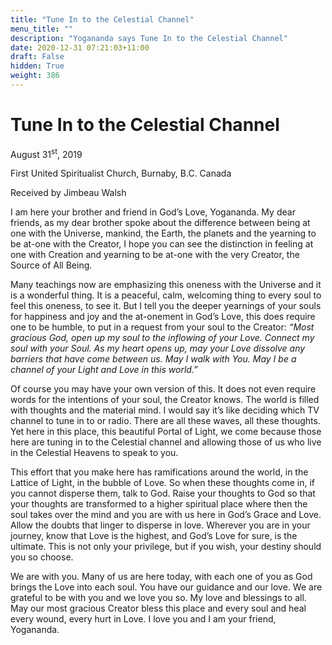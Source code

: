 ```yaml
---
title: "Tune In to the Celestial Channel"
menu_title: ""
description: "Yogananda says Tune In to the Celestial Channel"
date: 2020-12-31 07:21:03+11:00
draft: False
hidden: True
weight: 386
---
```

# Tune In to the Celestial Channel

August 31<sup>st</sup>, 2019

First United Spiritualist Church, Burnaby, B.C. Canada

Received by Jimbeau Walsh

I am here your brother and friend in God’s Love, Yogananda. My dear friends, as my dear brother spoke about the difference between being at one with the Universe, mankind, the Earth, the planets and the yearning to be at-one with the Creator, I hope you can see the distinction in feeling at one with Creation and yearning to be at-one with the very Creator, the Source of All Being. 

Many teachings now are emphasizing this oneness with the Universe and it is a wonderful thing. It is a peaceful, calm, welcoming thing to every soul to feel this oneness, to see it. But I tell you the deeper yearnings of your souls for happiness and joy and the at-onement in God’s Love, this does require one to be humble, to put in a request from your soul to the Creator: *“Most gracious God, open up my soul to the inflowing of your Love. Connect my soul with your Soul. As my heart opens up, may your Love dissolve any barriers that have come between us. May I walk with You. May I be a channel of your Light and Love in this world.”*

Of course you may have your own version of this. It does not even require words for the intentions of your soul, the Creator knows. The world is filled with thoughts and the material mind. I would say it’s like deciding which TV channel to tune in to or radio. There are all these waves, all these thoughts. Yet here in this place, this beautiful Portal of Light, we come because those here are tuning in to the Celestial channel and allowing those of us who live in the Celestial Heavens to speak to you.

This effort that you make here has ramifications around the world, in the Lattice of Light, in the bubble of Love. So when these thoughts come in, if you cannot disperse them, talk to God. Raise your thoughts to God so that your thoughts are transformed to a higher spiritual place where then the soul takes over the mind and you are with us here in God’s Grace and Love. Allow the doubts that linger to disperse in love. Wherever you are in your journey, know that Love is the highest, and God’s Love for sure, is the ultimate. This is not only your privilege, but if you wish, your destiny should you so choose. 

We are with you. Many of us are here today, with each one of you as God brings the Love into each soul. You have our guidance and our love. We are grateful to be with you and we love you so. My love and blessings to all. May our most gracious Creator bless this place and every soul and heal every wound, every hurt in Love. I love you and I am your friend, Yogananda.